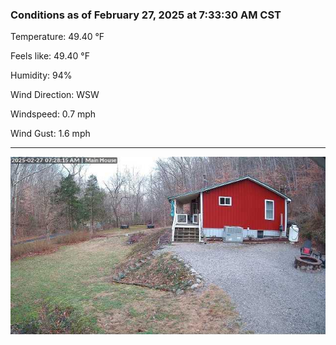 ### Conditions as of February 27, 2025 at 7:33:30 AM CST 

Temperature: 49.40 &deg;F

Feels like: 49.40 &deg;F

Humidity: 94%

Wind Direction: WSW

Windspeed: 0.7 mph

Wind Gust: 1.6 mph

---

<img src="./images/latest.jpeg"/>

